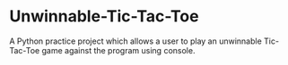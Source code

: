 # Unwinnable-Tic-Tac-Toe
A Python practice project which allows a user to play an unwinnable Tic-Tac-Toe game against the program using console.
